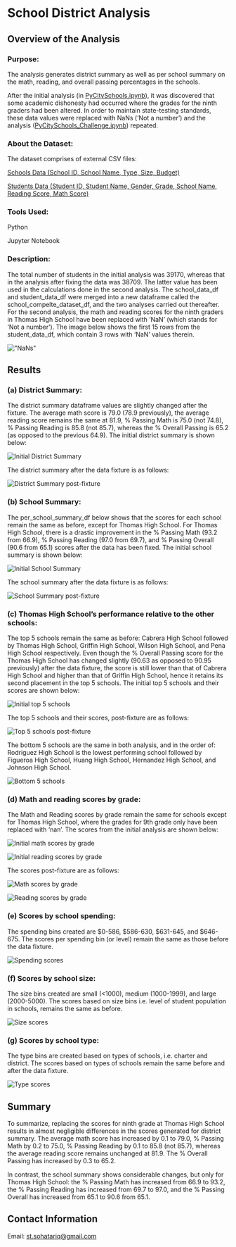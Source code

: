 # School District Analysis
## Overview of the Analysis
### Purpose:
The analysis generates district summary as well as per school summary on the math, reading, and overall passing percentages in the schools. 

After the initial analysis (in [PyCitySchools.ipynb](https://github.com/SohaT7/School_District_Analysis/blob/main/PyCitySchools.ipynb)), it was discovered that some academic dishonesty had occurred where the grades for the ninth graders had been altered. In order to maintain state-testing standards, these data values were replaced with NaNs (‘Not a number’) and the analysis ([PyCitySchools_Challenge.ipynb](https://github.com/SohaT7/School_District_Analysis/blob/main/PyCitySchools_Challenge.ipynb)) repeated.

### About the Dataset:
The dataset comprises of external CSV files:

[Schools Data (School ID, School Name, Type, Size, Budget)](https://github.com/SohaT7/School_District_Analysis/blob/main/Resources/schools_complete.csv)

[Students Data (Student ID, Student Name, Gender, Grade, School Name, Reading Score, Math Score)](https://github.com/SohaT7/School_District_Analysis/blob/main/Resources/students_complete.csv)

### Tools Used:
Python

Jupyter Notebook


### Description:
The total number of students in the initial analysis was 39170, whereas that in the analysis after fixing the data was 38709. The latter value has been used in the calculations done in the second analysis. 
The school_data_df and student_data_df were merged into a new dataframe called the school_compelte_dataset_df, and the two analyses carried out thereafter. 
For the second analysis, the math and reading scores for the ninth graders in Thomas High School have been replaced with ‘NaN’ (which stands for ‘Not a number’). The image below shows the first 15 rows from the student_data_df, which contain 3 rows with ‘NaN’ values therein.

!["NaNs"](https://github.com/SohaT7/School_District_Analysis/blob/main/Images/NaNs.png)

## Results
### (a) District Summary:
The district summary dataframe values are slightly changed after the fixture. The average math score is 79.0 (78.9 previously), the average reading score remains the same at 81.9, % Passing Math is 75.0 (not 74.8), % Passing Reading is 85.8 (not 85.7), whereas the % Overall Passing is 65.2 (as opposed to the previous 64.9).
The initial district summary is shown below:

![Initial District Summary](https://github.com/SohaT7/School_District_Analysis/blob/main/Images/initial_district_summary_df.png) 

The district summary after the data fixture is as follows:

![District Summary post-fixture](https://github.com/SohaT7/School_District_Analysis/blob/main/Images/district_summary_df.png)

### (b) School Summary:
The per_school_summary_df below shows that the scores for each school remain the same as before, except for Thomas High School. For Thomas High School, there is a drastic improvement in the % Passing Math (93.2 from 66.9), % Passing Reading (97.0 from 69.7), and % Passing Overall (90.6 from 65.1) scores after the data has been fixed. 
The initial school summary is shown below:

![Initial School Summary](https://github.com/SohaT7/School_District_Analysis/blob/main/Images/initial_per_school_summary_df.png)

The school summary after the data fixture is as follows:

![School Summary post-fixture](https://github.com/SohaT7/School_District_Analysis/blob/main/Images/per_school_summary_df.png)

### (c) Thomas High School’s performance relative to the other schools:
The top 5 schools remain the same as before: Cabrera High School followed by Thomas High School, Griffin High School, Wilson High School, and Pena High School respectively. Even though the % Overall Passing score for the Thomas High School has changed slightly (90.63 as opposed to 90.95 previously) after the data fixture, the score is still lower than that of Cabrera High School and higher than that of Griffin High School, hence it retains its second placement in the top 5 schools.
The initial top 5 schools and their scores are shown below:

![Initial top 5 schools](https://github.com/SohaT7/School_District_Analysis/blob/main/Images/initial_top5_schools.png)

The top 5 schools and their scores, post-fixture are as follows:

![Top 5 schools post-fixture](https://github.com/SohaT7/School_District_Analysis/blob/main/Images/top5_schools.png)

The bottom 5 schools are the same in both analysis, and in the order of: Rodriguez High School is the lowest performing school followed by Figueroa High School, Huang High School, Hernandez High School, and Johnson High School. 

![Bottom 5 schools](https://github.com/SohaT7/School_District_Analysis/blob/main/Images/bottom5_schools.png)

### (d) Math and reading scores by grade:
The Math and Reading scores by grade remain the same for schools except for Thomas High School, where the grades for 9th grade only have been replaced with ‘nan’.
The scores from the initial analysis are shown below:

![Initial math scores by grade](https://github.com/SohaT7/School_District_Analysis/blob/main/Images/initial_math_scores_by_grade.png)

![Initial reading scores by grade](https://github.com/SohaT7/School_District_Analysis/blob/main/Images/initial_reading_scores_by_grade.png)

The scores post-fixture are as follows:

![Math scores by grade](https://github.com/SohaT7/School_District_Analysis/blob/main/Images/math_scores_by_grade.png)

![Reading scores by grade](https://github.com/SohaT7/School_District_Analysis/blob/main/Images/reading_scores_by_grade.png)

### (e) Scores by school spending:
The spending bins created are $0-586, $586-630, $631-645, and $646-675. The scores per spending bin (or level) remain the same as those before the data fixture. 

![Spending scores](https://github.com/SohaT7/School_District_Analysis/blob/main/Images/spending_summary_df.png)

### (f) Scores by school size:
The size bins created are small (<1000), medium (1000-1999), and large (2000-5000). The scores based on size bins i.e. level of student population in schools, remains the same as before.

![Size scores](https://github.com/SohaT7/School_District_Analysis/blob/main/Images/size_summary_df.png)

### (g) Scores by school type:
The type bins are created based on types of schools, i.e. charter and district. The scores based on types of schools remain the same before and after the data fixture. 

![Type scores](https://github.com/SohaT7/School_District_Analysis/blob/main/Images/type_summary_df.png)

## Summary
To summarize, replacing the scores for ninth grade at Thomas High School results in almost negligible differences in the scores generated for district summary. The average math score has increased by 0.1 to 79.0, % Passing Math by 0.2 to 75.0, % Passing Reading by 0.1 to 85.8 (not 85.7), whereas the average reading score remains unchanged at 81.9. The % Overall Passing has increased by 0.3 to 65.2.

In contrast, the school summary shows considerable changes, but only for Thomas High School: the % Passing Math has increased from 66.9 to 93.2, the % Passing Reading has increased from 69.7 to 97.0, and the % Passing Overall has increased from 65.1 to 90.6 from 65.1. 

## Contact Information
Email: st.sohatariq@gmail.com







